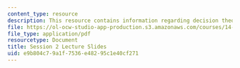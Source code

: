 ```yaml
---
content_type: resource
description: This resource contains information regarding decision theory.
file: https://ol-ocw-studio-app-production.s3.amazonaws.com/courses/14-12-economic-applications-of-game-theory-fall-2012/e9b804c79a1f7536e48295c1e40cf271_MIT14_12F12_slides2.pdf
file_type: application/pdf
resourcetype: Document
title: Session 2 Lecture Slides
uid: e9b804c7-9a1f-7536-e482-95c1e40cf271
---
```

